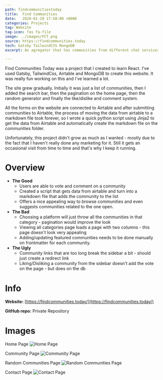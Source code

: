 ```yaml
---
path: findcommunitiestoday
title:  Find Communities
date:   2020-01-29 17:50:00 +0000
categories: Projects
tag: Website
tag-icon: fas fa-file
image: ../images/FCT.png
source: https://findcommunities.today
tech: Gatsby TailwindCSS MongoDB
excerpt: An agregator that has communities from different chat services like Slack, Discord, Facebook, Telegram and more.

---
```

Find Communities Today was a project that I created to learn React. I've used Gatsby, TailwindCss, Airtable and MongoDB to create this website. It was really fun working on this and I've learned a lot.

The site grew gradually. Initially it was just a list of communities, then I added the search bar, then the pagination on the home page, then the random generator and finally the like/dislike and comment system.

All the forms on the website are connected to Airtable and after submitting communities to Airtable, the process of moving the data from airtable to a markdown file took forever, so I wrote a quick python script using Jinja2 to get the data from Airtable and automatically create the markdown file on the communities folder.

Unfortunately, this project didn't grow as much as I wanted - mostly due to the fact that I haven't really done any marketing for it. Still it gets an occasional visit from time to time and that's why I keep it running.

# Overview

- **The Good**
  - Users are able to vote and comment on a community
  - Created a script that gets data from airtable and turn into a markdown file that adds the community to the list
  - Offers a nice appealing way to browse communities and even suggests communities related to the one open.
- **The Bad**
  - Choosing a platform will just throw all the communities in that category - pagination would improve the look
  - Viewing all categories page loads a page with two columns - this page doesn't look very appealing
  - Adding/updating featured communities needs to be done manually on frontmatter for each community.
- **The Ugly**
  - Community links that are too long break the sidebar a bit - should just create a redirect link
  - Liking/Disliking a community from the sidebar doesn't add the vote on the page - but does on the db


# Info

**Website:** [https://findcommunities.today/](https://findcommunities.today/)

**GitHub repo:** Private Repository

# Images

Home Page
![Home Page](../images/FCT-Home.png)

Community Page
![Community Page](../images/FCT-makerlog.png)

Random Communities Page
![Random Communities Page](../images/FCT-Random.png)

Contact Page
![Contact Page](../images/FCT-contact.png)

